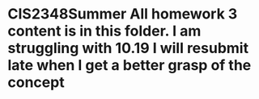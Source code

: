 # CIS2348Summer   All homework 3 content is in this folder. I am struggling with 10.19 I will resubmit late when I get a better grasp of the concept
